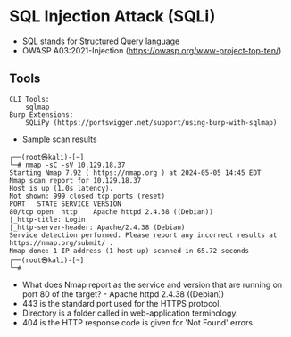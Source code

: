 # SQL Injection Attack (SQLi)
* SQL stands for Structured Query language
* OWASP A03:2021-Injection (https://owasp.org/www-project-top-ten/)
## Tools
```
CLI Tools:
    sqlmap
Burp Extensions:
    SQLiPy (https://portswigger.net/support/using-burp-with-sqlmap)
```
* Sample scan results
```
┌──(root㉿kali)-[~]
└─# nmap -sC -sV 10.129.18.37    
Starting Nmap 7.92 ( https://nmap.org ) at 2024-05-05 14:45 EDT
Nmap scan report for 10.129.18.37
Host is up (1.0s latency).
Not shown: 999 closed tcp ports (reset)
PORT   STATE SERVICE VERSION
80/tcp open  http    Apache httpd 2.4.38 ((Debian))
|_http-title: Login
|_http-server-header: Apache/2.4.38 (Debian)
Service detection performed. Please report any incorrect results at https://nmap.org/submit/ .
Nmap done: 1 IP address (1 host up) scanned in 65.72 seconds
┌──(root㉿kali)-[~]
└─# 
```
* What does Nmap report as the service and version that are running on port 80 of the target? - Apache httpd 2.4.38 ((Debian)) 
* 443 is the standard port used for the HTTPS protocol.
* Directory is a folder called in web-application terminology.
* 404 is the HTTP response code is given for 'Not Found' errors.
